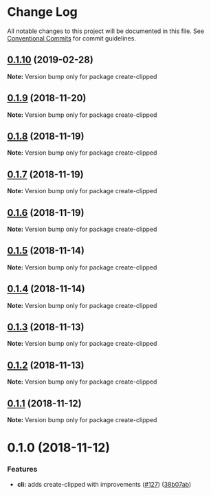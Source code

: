 # Change Log

All notable changes to this project will be documented in this file.
See [Conventional Commits](https://conventionalcommits.org) for commit guidelines.

## [0.1.10](https://github.com/clippedjs/clipped/compare/create-clipped@0.1.9...create-clipped@0.1.10) (2019-02-28)

**Note:** Version bump only for package create-clipped





## [0.1.9](https://github.com/clippedjs/clipped/compare/create-clipped@0.1.8...create-clipped@0.1.9) (2018-11-20)

**Note:** Version bump only for package create-clipped





## [0.1.8](https://github.com/clippedjs/clipped/compare/create-clipped@0.1.7...create-clipped@0.1.8) (2018-11-19)

**Note:** Version bump only for package create-clipped





## [0.1.7](https://github.com/clippedjs/clipped/compare/create-clipped@0.1.6...create-clipped@0.1.7) (2018-11-19)

**Note:** Version bump only for package create-clipped





## [0.1.6](https://github.com/clippedjs/clipped/compare/create-clipped@0.1.5...create-clipped@0.1.6) (2018-11-19)

**Note:** Version bump only for package create-clipped





## [0.1.5](https://github.com/clippedjs/clipped/compare/create-clipped@0.1.4...create-clipped@0.1.5) (2018-11-14)

**Note:** Version bump only for package create-clipped





<a name="0.1.4"></a>
## [0.1.4](https://github.com/clippedjs/clipped/compare/create-clipped@0.1.3...create-clipped@0.1.4) (2018-11-14)

**Note:** Version bump only for package create-clipped





<a name="0.1.3"></a>
## [0.1.3](https://github.com/clippedjs/clipped/compare/create-clipped@0.1.2...create-clipped@0.1.3) (2018-11-13)

**Note:** Version bump only for package create-clipped





<a name="0.1.2"></a>
## [0.1.2](https://github.com/clippedjs/clipped/compare/create-clipped@0.1.1...create-clipped@0.1.2) (2018-11-13)

**Note:** Version bump only for package create-clipped





<a name="0.1.1"></a>
## [0.1.1](https://github.com/clippedjs/clipped/compare/create-clipped@0.1.0...create-clipped@0.1.1) (2018-11-12)

**Note:** Version bump only for package create-clipped





<a name="0.1.0"></a>
# 0.1.0 (2018-11-12)


### Features

* **cli:** adds create-clipped with improvements ([#127](https://github.com/clippedjs/clipped/issues/127)) ([38b07ab](https://github.com/clippedjs/clipped/commit/38b07ab))
